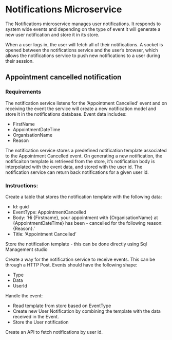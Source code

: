 # Notifications Microservice

The Notifications microservice manages user notifications. It responds to system wide events and depending on the type of event it will generate a new user notification and store it in its store. 

When a user logs in, the user will fetch all of their notifications. A socket is opened between the notifications service and the user’s browser, which allows the notifications service to push new notifications to a user during their session.

## Appointment cancelled notification

### Requirements 
The notification service listens for the ‘Appointment Cancelled’ event and on receiving the event the service will create a new notification model and store it in the notifications database. Event data includes:
- FirstName 
- AppointmentDateTime
- OrganisationName 
- Reason

The notification service stores a predefined notification template associated to the Appointment Cancelled event. On generating a new notification, the notificaiton template is retrieved from the store, it’s notification body is interpolated with the event data, and stored with the user id.
The notification service can return back notifications for a given user id.

### Instructions:
Create a table that stores the notification template with the following data:
- Id: guid
- EventType: AppointmentCancelled
- Body: ‘Hi {Firstname}, your appointment with {OrganisationName} at {AppointmentDateTime} has been - cancelled for the following reason: {Reason}.’
- Title: ‘Appointment Cancelled’

Store the notification template - this can be done directly using Sql Management studio

Create a way for the notification service to receive events. This can be through a HTTP Post. Events should have the following shape:
- Type
- Data
- UserId

Handle the event:
- Read template from store based on EventType
- Create new User Notification by combining the template with the data received in the Event.
- Store the User notification

Create an API to fetch notifications by user id.


